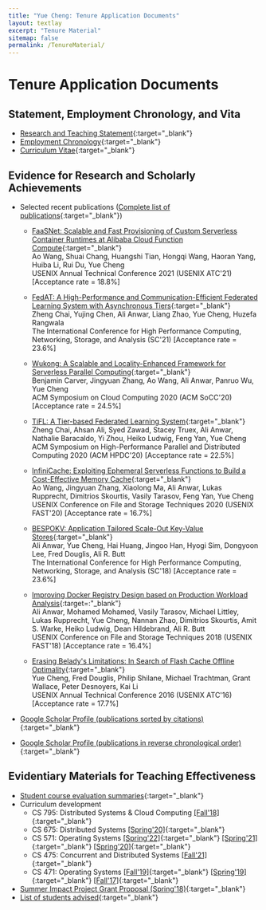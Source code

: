 ```yaml
---
title: "Yue Cheng: Tenure Application Documents"
layout: textlay
excerpt: "Tenure Material"
sitemap: false
permalink: /TenureMaterial/
---
```


# Tenure Application Documents

## Statement, Employment Chronology, and Vita

* [Research and Teaching Statement](https://cs.gmu.edu/~yuecheng/docs/tenure/YueCheng_Research_Teaching_Statement.pdf){:target="\_blank"}
* [Employment Chronology](https://cs.gmu.edu/~yuecheng/docs/tenure/YueCheng_Employment_Chronology.pdf){:target="\_blank"}
* [Curriculum Vitae](https://cs.gmu.edu/~yuecheng/docs/tenure/YueCheng_CV.pdf){:target="\_blank"}

## Evidence for Research and Scholarly Achievements

* Selected recent publications ([Complete list of publications](https://cs.gmu.edu/~yuecheng/publications.html){:target="\_blank"})
	- [FaaSNet: Scalable and Fast Provisioning of Custom Serverless Container Runtimes at Alibaba Cloud Function Compute](https://cs.gmu.edu/~yuecheng/docs/atc21-faasnet.pdf){:target="\_blank"} <br/>
	Ao Wang, Shuai Chang, Huangshi Tian, Hongqi Wang, Haoran Yang, Huiba Li, Rui Du, Yue Cheng<br/>
	USENIX Annual Technical Conference 2021 (USENIX ATC'21) [Acceptance rate = 18.8%]

	- [FedAT: A High-Performance and Communication-Efficient Federated Learning System with Asynchronous Tiers](https://cs.gmu.edu/~yuecheng/docs/sc21-fedat.pdf){:target="\_blank"} <br/>
	Zheng Chai, Yujing Chen, Ali Anwar, Liang Zhao, Yue Cheng, Huzefa Rangwala <br/>
	The International Conference for High Performance Computing, Networking, Storage, and Analysis (SC'21) [Acceptance rate = 23.6%]

	- [Wukong: A Scalable and Locality-Enhanced Framework for Serverless Parallel Computing](https://cs.gmu.edu/~yuecheng/docs/socc20-wukong.pdf){:target="\_blank"} <br/>
	Benjamin Carver, Jingyuan Zhang, Ao Wang, Ali Anwar, Panruo Wu, Yue Cheng <br/>
	ACM Symposium on Cloud Computing 2020 (ACM SoCC'20) [Acceptance rate = 24.5%]

	- [TiFL: A Tier-based Federated Learning System](https://cs.gmu.edu/~yuecheng/docs/hpdc20-tifl.pdf){:target="\_blank"} <br/>
	Zheng Chai, Ahsan Ali, Syed Zawad, Stacey Truex, Ali Anwar, Nathalie Baracaldo, Yi Zhou, Heiko Ludwig, Feng Yan, Yue Cheng <br/>
	ACM Symposium on High-Performance Parallel and Distributed Computing 2020 (ACM HPDC'20) [Acceptance rate = 22.5%]

	- [InfiniCache: Exploiting Ephemeral Serverless Functions to Build a Cost-Effective Memory Cache](https://cs.gmu.edu/~yuecheng/docs/fast20-infinicache.pdf){:target="\_blank"} <br/>
	Ao Wang, Jingyuan Zhang, Xiaolong Ma, Ali Anwar, Lukas Rupprecht, Dimitrios Skourtis, Vasily Tarasov, Feng Yan, Yue Cheng <br/>
	USENIX Conference on File and Storage Techniques 2020 (USENIX FAST'20) [Acceptance rate = 16.7%]

	- [BESPOKV: Application Tailored Scale-Out Key-Value Stores](https://cs.gmu.edu/~yuecheng/docs/sc18-bespokv-aa.pdf){:target="\_blank"} <br/>
	Ali Anwar, Yue Cheng, Hai Huang, Jingoo Han, Hyogi Sim, Dongyoon Lee, Fred Douglis, Ali R. Butt <br/>
	The International Conference for High Performance Computing, Networking, Storage, and Analysis (SC'18) [Acceptance rate = 23.6%]

	- [Improving Docker Registry Design based on Production Workload Analysis](https://cs.gmu.edu/~yuecheng/docs/fast18-docker.pdf){:target=:"\_blank"} <br/>
	Ali Anwar, Mohamed Mohamed, Vasily Tarasov, Michael Littley, Lukas Rupprecht, Yue Cheng, Nannan Zhao, Dimitrios Skourtis, Amit S. Warke, Heiko Ludwig, Dean Hildebrand, Ali R. Butt <br/>
	USENIX Conference on File and Storage Techniques 2018 (USENIX FAST'18) [Acceptance rate = 16.4%]

	- [Erasing Belady's Limitations: In Search of Flash Cache Offline Optimality](https://cs.gmu.edu/~yuecheng/docs/atc16-paper-cheng.pdf){:target="\_blank"} <br/>
	Yue Cheng, Fred Douglis, Philip Shilane, Michael Trachtman, Grant Wallace, Peter Desnoyers, Kai Li <br/>
	USENIX Annual Technical Conference 2016 (USENIX ATC'16) [Acceptance rate = 17.7%]
	
* [Google Scholar Profile (publications sorted by citations)](https://scholar.google.com/citations?user=TMGwBH0AAAAJ&hl=en){:target="\_blank"} 
* [Google Scholar Profile (publications in reverse chronological order)](https://scholar.google.com/citations?hl=en&user=TMGwBH0AAAAJ&view_op=list_works&sortby=pubdate){:target="\_blank"}



## Evidentiary Materials for Teaching Effectiveness

* [Student course evaluation summaries](https://cs.gmu.edu/~yuecheng/docs/tenure/YueCheng_Course_Evaluation_Summary.pdf){:target="\_blank"}
* Curriculum development
	- CS 795: Distributed Systems & Cloud Computing [[Fall'18]](https://cs.gmu.edu/~yuecheng/teaching/cs795_fall18/index.html){:target="\_blank"}
	- CS 675: Distributed Systems [[Spring'20]](https://tddg.github.io/cs675-spring20/){:target="\_blank"}
	- CS 571: Operating Systems [[Spring'22]](https://tddg.github.io/cs571-spring22/){:target="\_blank"} [[Spring'21]](https://tddg.github.io/cs571-spring21/){:target="\_blank"} [[Spring'20]](https://tddg.github.io/cs571-spring20/){:target="\_blank"}
	- CS 475: Concurrent and Distributed Systems [[Fall'21]](https://tddg.github.io/cs475-fall21/){:target="\_blank"}
	- CS 471: Operating Systems [[Fall'19]](https://cs.gmu.edu/~yuecheng/teaching/cs471_fall19/){:target="\_blank"} [[Spring'19]](https://cs.gmu.edu/~yuecheng/teaching/cs471_spring19/){:target="\_blank"} [[Fall'17]](https://cs.gmu.edu/~yuecheng/teaching/cs471_fall17/){:target="\_blank"}
* [Summer Impact Project Grant Proposal (Spring'18)](https://cs.gmu.edu/~yuecheng/docs/tenure/IoT_baseball_proposal.pdf){:target="\_blank"}
* [List of students advised](https://cs.gmu.edu/~yuecheng/docs/tenure/YueCheng_Student_Advising.pdf){:target="\_blank"}



